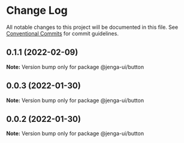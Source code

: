# Change Log

All notable changes to this project will be documented in this file.
See [Conventional Commits](https://conventionalcommits.org) for commit guidelines.

## 0.1.1 (2022-02-09)

**Note:** Version bump only for package @jenga-ui/button

## 0.0.3 (2022-01-30)

**Note:** Version bump only for package @jenga-ui/button

## 0.0.2 (2022-01-30)

**Note:** Version bump only for package @jenga-ui/button
